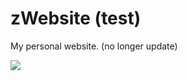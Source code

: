 # zWebsite (test)

My personal website. (no longer update)


![](https://media.tenor.com/dY7TcEnLsjYAAAAd/geography-geography-now.gif)
